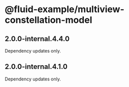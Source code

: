 # @fluid-example/multiview-constellation-model

## 2.0.0-internal.4.4.0

Dependency updates only.

## 2.0.0-internal.4.1.0

Dependency updates only.
